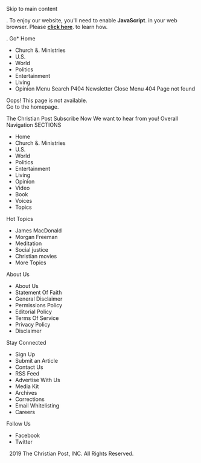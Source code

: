 Skip to main content <p class="enable-js">. To enjoy our website, you'll need to enable <b>JavaScript</b>. in your web browser. Please <a href="http://enable-javascript.com/" target="\_blank"><b>click here</b></a>. to learn how. </p>. Go*   Home
*   Church &. Ministries
*   U.S.
*   World
*   Politics
*   Entertainment
*   Living
*   Opinion
Menu Search P404 Newsletter Close Menu 404 Page not found

Oops! This page is not available.  
Go to the homepage.

The Christian Post Subscribe Now We want to hear from you! Overall Navigation SECTIONS

*   Home
*   Church &. Ministries
*   U.S.
*   World
*   Politics
*   Entertainment
*   Living
*   Opinion
*   Video
*   Book
*   Voices
*   Topics

Hot Topics

*   James MacDonald
*   Morgan Freeman
*   Meditation
*   Social justice
*   Christian movies
*   More Topics

About Us

*   About Us
*   Statement Of Faith
*   General Disclaimer
*   Permissions Policy
*   Editorial Policy
*   Terms Of Service
*   Privacy Policy
*   Disclaimer

Stay Connected

*   Sign Up
*   Submit an Article
*   Contact Us
*   RSS Feed
*   Advertise With Us
*   Media Kit
*   Archives
*   Corrections
*   Email Whitelisting
*   Careers

Follow Us

*   Facebook
*   Twitter

  2019 The Christian Post, INC. All Rights Reserved.